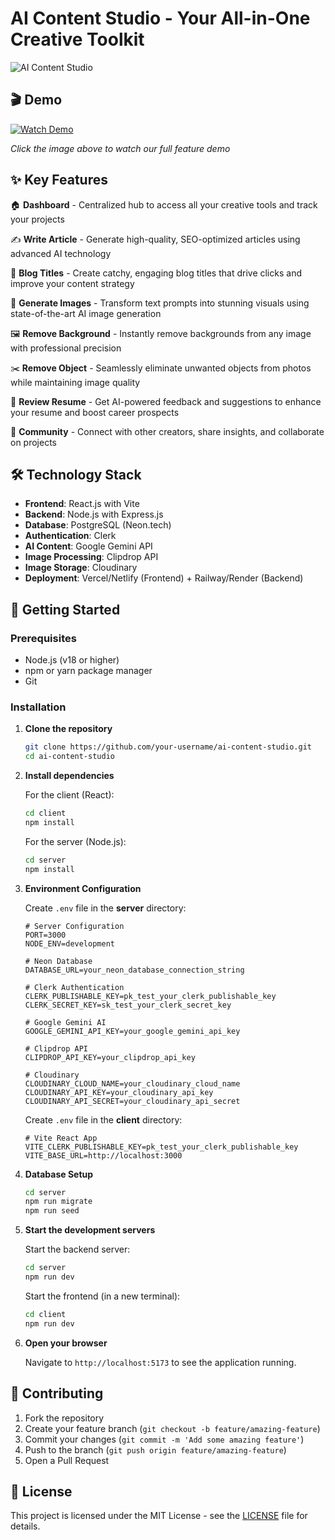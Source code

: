 # AI Content Studio - Your All-in-One Creative Toolkit

![AI Content Studio](./public/img1.png)

## 🎬 Demo

[![Watch Demo](./public/img2.png)](https://www.youtube.com/watch?v=your-demo-video-id)

*Click the image above to watch our full feature demo*

## ✨ Key Features

🏠 **Dashboard** - Centralized hub to access all your creative tools and track your projects

✍️ **Write Article** - Generate high-quality, SEO-optimized articles using advanced AI technology

📝 **Blog Titles** - Create catchy, engaging blog titles that drive clicks and improve your content strategy

🎨 **Generate Images** - Transform text prompts into stunning visuals using state-of-the-art AI image generation

🖼️ **Remove Background** - Instantly remove backgrounds from any image with professional precision

✂️ **Remove Object** - Seamlessly eliminate unwanted objects from photos while maintaining image quality

📄 **Review Resume** - Get AI-powered feedback and suggestions to enhance your resume and boost career prospects

👥 **Community** - Connect with other creators, share insights, and collaborate on projects

## 🛠️ Technology Stack

- **Frontend**: React.js with Vite
- **Backend**: Node.js with Express.js
- **Database**: PostgreSQL (Neon.tech)
- **Authentication**: Clerk
- **AI Content**: Google Gemini API
- **Image Processing**: Clipdrop API
- **Image Storage**: Cloudinary
- **Deployment**: Vercel/Netlify (Frontend) + Railway/Render (Backend)

## 🚀 Getting Started

### Prerequisites

- Node.js (v18 or higher)
- npm or yarn package manager
- Git

### Installation

1. **Clone the repository**
   ```bash
   git clone https://github.com/your-username/ai-content-studio.git
   cd ai-content-studio
   ```

2. **Install dependencies**

   For the client (React):
   ```bash
   cd client
   npm install
   ```

   For the server (Node.js):
   ```bash
   cd server
   npm install
   ```

3. **Environment Configuration**

   Create `.env` file in the **server** directory:
   ```env
   # Server Configuration
   PORT=3000
   NODE_ENV=development
   
   # Neon Database
   DATABASE_URL=your_neon_database_connection_string
   
   # Clerk Authentication
   CLERK_PUBLISHABLE_KEY=pk_test_your_clerk_publishable_key
   CLERK_SECRET_KEY=sk_test_your_clerk_secret_key
   
   # Google Gemini AI
   GOOGLE_GEMINI_API_KEY=your_google_gemini_api_key
   
   # Clipdrop API
   CLIPDROP_API_KEY=your_clipdrop_api_key
   
   # Cloudinary
   CLOUDINARY_CLOUD_NAME=your_cloudinary_cloud_name
   CLOUDINARY_API_KEY=your_cloudinary_api_key
   CLOUDINARY_API_SECRET=your_cloudinary_api_secret
   ```

   Create `.env` file in the **client** directory:
   ```env
   # Vite React App
   VITE_CLERK_PUBLISHABLE_KEY=pk_test_your_clerk_publishable_key
   VITE_BASE_URL=http://localhost:3000
   ```

4. **Database Setup**
   ```bash
   cd server
   npm run migrate
   npm run seed
   ```

5. **Start the development servers**

   Start the backend server:
   ```bash
   cd server
   npm run dev
   ```

   Start the frontend (in a new terminal):
   ```bash
   cd client
   npm run dev
   ```

6. **Open your browser**
   
   Navigate to `http://localhost:5173` to see the application running.



## 🤝 Contributing

1. Fork the repository
2. Create your feature branch (`git checkout -b feature/amazing-feature`)
3. Commit your changes (`git commit -m 'Add some amazing feature'`)
4. Push to the branch (`git push origin feature/amazing-feature`)
5. Open a Pull Request

## 📄 License

This project is licensed under the MIT License - see the [LICENSE](LICENSE) file for details.

